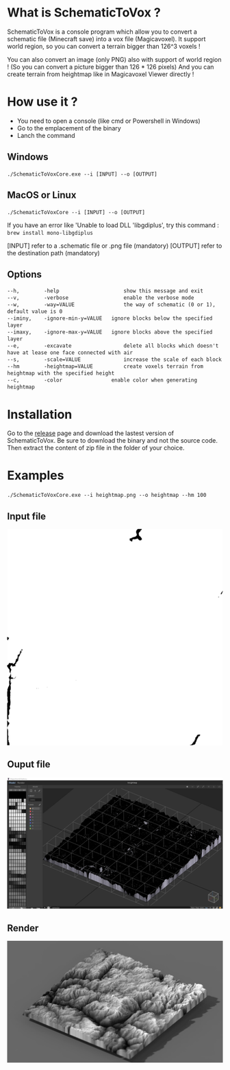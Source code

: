 # What is SchematicToVox ? 

SchematicToVox is a console program which allow you to convert a schematic file (Minecraft save) into a vox file (Magicavoxel).
It support world region, so you can convert a terrain bigger than 126^3 voxels ! 

You can also convert an image (only PNG) also with support of world region ! (So you can convert a picture bigger than 126 * 126 pixels)
And you can create terrain from heightmap like in Magicavoxel Viewer directly !

# How use it ? 

- You need to open a console (like cmd or Powershell in Windows)
- Go to the emplacement of the binary
- Lanch the command

## Windows
`./SchematicToVoxCore.exe --i [INPUT] --o [OUTPUT]`

## MacOS or Linux

`./SchematicToVoxCore --i [INPUT] --o [OUTPUT]`

If you have an error like 'Unable to load DLL 'libgdiplus', try this command : `brew install mono-libgdiplus`

[INPUT] refer to a .schematic file or .png file (mandatory)
[OUTPUT] refer to the destination path (mandatory)

## Options

```
--h,        -help                     show this message and exit
--v,        -verbose                  enable the verbose mode
--w,        -way=VALUE                the way of schematic (0 or 1), default value is 0
--iminy,    -ignore-min-y=VALUE   ignore blocks below the specified layer
--imaxy,    -ignore-max-y=VALUE   ignore blocks above the specified layer
--e,        -excavate                 delete all blocks which doesn't have at lease one face connected with air
--s,        -scale=VALUE              increase the scale of each block
--hm        -heightmap=VALUE          create voxels terrain from heightmap with the specified height
--c,        -color                enable color when generating heightmap
 ```
 
 # Installation 
 
 Go to the [release](https://github.com/Zarbuz/SchematicToVox/releases) page and download the lastest version of SchematicToVox. Be sure to download the binary and not the source code. 
Then extract the content of zip file in the folder of your choice.

# Examples

`./SchematicToVoxCore.exe --i heightmap.png --o heightmap --hm 100`

## Input file
![](img/heightmap.png)

## Ouput file
![](img/output.jpg)

## Render
![](img/render.png)

